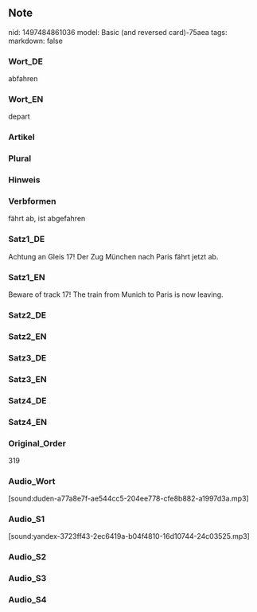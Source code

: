 ## Note
nid: 1497484861036
model: Basic (and reversed card)-75aea
tags: 
markdown: false

### Wort_DE
abfahren

### Wort_EN
depart

### Artikel


### Plural


### Hinweis


### Verbformen
fährt ab, ist abgefahren

### Satz1_DE
Achtung an Gleis 17! Der Zug München nach Paris fährt jetzt ab.

### Satz1_EN
Beware of track 17! The train from Munich to Paris is now leaving.

### Satz2_DE


### Satz2_EN


### Satz3_DE


### Satz3_EN


### Satz4_DE


### Satz4_EN


### Original_Order
319

### Audio_Wort
[sound:duden-a77a8e7f-ae544cc5-204ee778-cfe8b882-a1997d3a.mp3]

### Audio_S1
[sound:yandex-3723ff43-2ec6419a-b04f4810-16d10744-24c03525.mp3]

### Audio_S2


### Audio_S3


### Audio_S4

